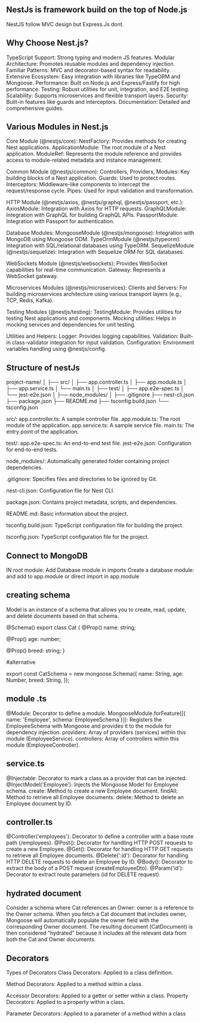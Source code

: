 ## NestJs is framework build  on the top of Node.js

NestJS follow MVC design but Express.Js dont.

## Why Choose Nest.js?
TypeScript Support: Strong typing and modern JS features.
Modular Architecture: Promotes reusable modules and dependency injection.
Familiar Patterns: MVC and decorator-based syntax for readability.
Extensive Ecosystem: Easy integration with libraries like TypeORM and Mongoose.
Performance: Built on Node.js and Express/Fastify for high performance.
Testing: Robust utilities for unit, integration, and E2E testing.
Scalability: Supports microservices and flexible transport layers.
Security: Built-in features like guards and interceptors.
Documentation: Detailed and comprehensive guides.


## Various Modules in Nest.js

Core Module (@nestjs/core):
NestFactory: Provides methods for creating Nest applications.
ApplicationModule: The root module of a Nest application.
ModuleRef: Represents the module reference and provides access to module-related metadata and instance management.

Common Module (@nestjs/common):
Controllers, Providers, Modules: Key building blocks of a Nest application.
Guards: Used to protect routes.
Interceptors: Middleware-like components to intercept the request/response cycle.
Pipes: Used for input validation and transformation.

HTTP Module (@nestjs/axios, @nestjs/graphql, @nestjs/passport, etc.):
AxiosModule: Integration with Axios for HTTP requests.
GraphQLModule: Integration with GraphQL for building GraphQL APIs.
PassportModule: Integration with Passport for authentication.

Database Modules:
MongooseModule (@nestjs/mongoose): Integration with MongoDB using Mongoose ODM.
TypeOrmModule (@nestjs/typeorm): Integration with SQL/relational databases using TypeORM.
SequelizeModule (@nestjs/sequelize): Integration with Sequelize ORM for SQL databases.

WebSockets Module (@nestjs/websockets):
Provides WebSocket capabilities for real-time communication.
Gateway: Represents a WebSocket gateway.

Microservices Modules (@nestjs/microservices):
Clients and Servers: For building microservices architecture using various transport layers (e.g., TCP, Redis, Kafka).

Testing Modules (@nestjs/testing):
TestingModule: Provides utilities for testing Nest applications and components.
Mocking utilities: Helps in mocking services and dependencies for unit testing.

Utilities and Helpers:
Logger: Provides logging capabilities.
Validation: Built-in class-validator integration for input validation.
Configuration: Environment variables handling using @nestjs/config.



## Structure of nestJs
project-name/
│
├── src/
│   ├── app.controller.ts
│   ├── app.module.ts
│   ├── app.service.ts
│   └── main.ts
│
├── test/
│   ├── app.e2e-spec.ts
│   └── jest-e2e.json
│
├── node_modules/
│
├── .gitignore
├── nest-cli.json
├── package.json
├── README.md
├── tsconfig.build.json
└── tsconfig.json

src/:
app.controller.ts: A sample controller file.
app.module.ts: The root module of the application.
app.service.ts: A sample service file.
main.ts: The entry point of the application.

test/:
app.e2e-spec.ts: An end-to-end test file.
jest-e2e.json: Configuration for end-to-end tests.

node_modules/:
Automatically generated folder containing project dependencies.

.gitignore:
Specifies files and directories to be ignored by Git.

nest-cli.json:
Configuration file for Nest CLI.

package.json:
Contains project metadata, scripts, and dependencies.

README.md:
Basic information about the project.

tsconfig.build.json:
TypeScript configuration file for building the project.

tsconfig.json:
TypeScript configuration file for the project.



## Connect to MongoDB

IN root module: Add Database module in imports
Create a database module: and add to app.module or direct import in app.module
<!-- import { Module } from '@nestjs/common';
import { MongooseModule } from '@nestjs/mongoose';

@Module({
  imports: [
    MongooseModule.forRoot('mongodb+srv://kiranjeetuix:JgMwcs7NKTp0J2nB@cluster0.yjzeamx.mongodb.net/nestjs-app?retryWrites=true&w=majority', {
      useNewUrlParser: true,
      useUnifiedTopology: true,
    }),
  ],
})
export class DatabaseModule {} -->

## creating schema
<!-- Schema: This is used to create a schema definition for your MongoDB collection.
Document: This is an interface provided by Mongoose that represents a MongoDB document. -->

Model is an instance of a schema that allows you to create, read, update, and delete documents based on that schema.

@Schema()
export class Cat {
  @Prop()
  name: string;

  @Prop()
  age: number;

  @Prop()
  breed: string;
}


#alternative

export const CatSchema = new mongoose.Schema({
  name: String,
  age: Number,
  breed: String,
});

<!-- @Prop([String])// force that tag must of string
tags: string[]; 

Finally, the raw schema definition can also be passed to the decorator. This is useful when, for example, a property represents a nested object which is not defined as a class. For this, use the raw() function from the @nestjs/mongoose package, as follows:


@Prop(raw({
  firstName: { type: String },
  lastName: { type: String }
}))
details: Record<string, any>; -->

## module .ts
@Module: Decorator to define a module.
MongooseModule.forFeature([{ name: 'Employee', schema: EmployeeSchema }]): Registers the EmployeeSchema with Mongoose and provides it to the module for dependency injection.
providers: Array of providers (services) within this module (EmployeeService).
controllers: Array of controllers within this module (EmployeeController).

## service.ts
@Injectable: Decorator to mark a class as a provider that can be injected.
@InjectModel('Employee'): Injects the Mongoose Model for Employee schema.
create: Method to create a new Employee document.
findAll: Method to retrieve all Employee documents.
delete: Method to delete an Employee document by ID.

<!-- //exampple
findAll(): Promise<Employee[]>: This method is asynchronous (async) and retrieves all employees.
this.employeeModel.find(): Uses Mongoose's .find() method to query all documents in the Employee collection.
.exec(): Executes the query.
Returns: The method returns a Promise<Employee[]> representing an array of all employees found. -->
## controller.ts
@Controller('employees'): Decorator to define a controller with a base route path (/employees).
@Post(): Decorator for handling HTTP POST requests to create a new Employee.
@Get(): Decorator for handling HTTP GET requests to retrieve all Employee documents.
@Delete(':id'): Decorator for handling HTTP DELETE requests to delete an Employee by ID.
@Body(): Decorator to extract the body of a POST request (createEmployeeDto).
@Param('id'): Decorator to extract route parameters (id for DELETE request).


## hydrated document
Consider a schema where Cat references an Owner:
owner is a reference to the Owner schema.
When you fetch a Cat document that includes owner, Mongoose will automatically populate the owner field with the corresponding Owner document.
The resulting document (CatDocument) is then considered "hydrated" because it includes all the relevant data from both the Cat and Owner documents.

## Decorators

Types of Decorators
Class Decorators: Applied to a class definition.
<!-- import { Controller } from '@nestjs/common';

@Controller('cats')
export class CatsController {
  // Methods and properties here
} -->

Method Decorators: Applied to a method within a class.
<!-- import { Get } from '@nestjs/common';

@Controller('cats')
export class CatsController {
  @Get()
  findAll(): string {
    return 'This action returns all cats';
  }
} -->

Accessor Decorators: Applied to a getter or setter within a class.
Property Decorators: Applied to a property within a class.
<!-- import { Injectable } from '@nestjs/common'; -->

<!-- @Injectable()
export class CatsService {
  findAll(): string {
    return 'This action returns all cats';
  }
}

import { Inject } from '@nestjs/common';

@Controller('cats')
export class CatsController {
  constructor(@Inject(CatsService) private readonly catsService: CatsService) {}

  @Get()
  findAll(): string {
    return this.catsService.findAll();
  }
} -->

Parameter Decorators: Applied to a parameter of a method within a class
<!-- import { Param } from '@nestjs/common';

@Controller('cats')
export class CatsController {
  @Get(':id')
  findOne(@Param('id') id: string): string {
    return `This action returns a #${id} cat`;
  }
} -->









